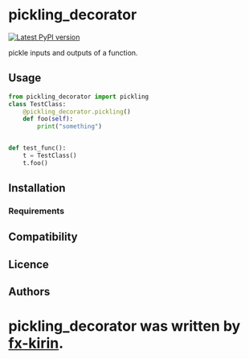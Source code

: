 # pickling_decorator

[![Latest PyPI version](https://img.shields.io/pypi/v/package_name.svg)](https://pypi.python.org/pypi/pickling_decorator)

pickle inputs and outputs of a function.

## Usage

```python
from pickling_decorator import pickling
class TestClass:
    @pickling_decorator.pickling()
    def foo(self):
        print("something")


def test_func():
    t = TestClass()
    t.foo()
```

## Installation

### Requirements

## Compatibility

## Licence

## Authors

# pickling_decorator was written by [fx-kirin](fx.kirin@gmail.com).
